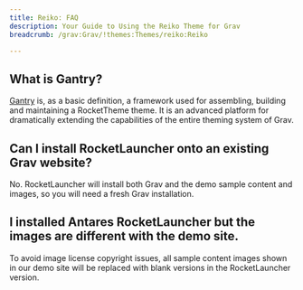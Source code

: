 ```yaml
---
title: Reiko: FAQ
description: Your Guide to Using the Reiko Theme for Grav
breadcrumb: /grav:Grav/!themes:Themes/reiko:Reiko

---
```


What is Gantry?
-----

[Gantry][gantry] is, as a basic definition, a framework used for assembling, building and maintaining a RocketTheme theme. It is an advanced platform for dramatically extending the capabilities of the entire theming system of Grav.

Can I install RocketLauncher onto an existing Grav website?
-----

No. RocketLauncher will install both Grav and the demo sample content and images, so you will need a fresh Grav installation.

I installed Antares RocketLauncher but the images are different with the demo site.
-----

To avoid image license copyright issues, all sample content images shown in our demo site will be replaced with blank versions in the RocketLauncher version.

[gantry]: http://gantry.org/